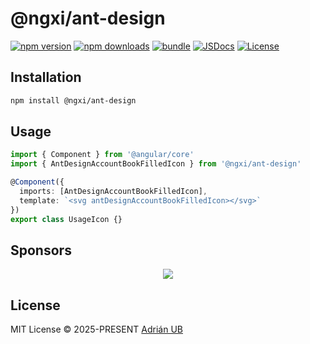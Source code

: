 # @ngxi/ant-design

[![npm version][npm-version-src]][npm-version-href]
[![npm downloads][npm-downloads-src]][npm-downloads-href]
[![bundle][bundle-src]][bundle-href]
[![JSDocs][jsdocs-src]][jsdocs-href]
[![License][license-src]][license-href]

## Installation

```sh
npm install @ngxi/ant-design
```

## Usage

```ts
import { Component } from '@angular/core'
import { AntDesignAccountBookFilledIcon } from '@ngxi/ant-design'

@Component({
  imports: [AntDesignAccountBookFilledIcon],
  template: `<svg antDesignAccountBookFilledIcon></svg>`
})
export class UsageIcon {}
```

## Sponsors

<p align="center">
  <a href="https://cdn.jsdelivr.net/gh/adrian-ub/static/sponsors.svg">
    <img src='https://cdn.jsdelivr.net/gh/adrian-ub/static/sponsors.svg'/>
  </a>
</p>

## License

MIT License © 2025-PRESENT [Adrián UB](https://github.com/adrian-ub)

<!-- Badges -->

[npm-version-src]: https://img.shields.io/npm/v/@ngxi/ant-design?style=flat&colorA=080f12&colorB=1fa669
[npm-version-href]: https://npmjs.com/package/@ngxi/ant-design
[npm-downloads-src]: https://img.shields.io/npm/dm/@ngxi/ant-design?style=flat&colorA=080f12&colorB=1fa669
[npm-downloads-href]: https://npmjs.com/package/@ngxi/ant-design
[bundle-src]: https://img.shields.io/bundlephobia/minzip/@ngxi/ant-design?style=flat&colorA=080f12&colorB=1fa669&label=minzip
[bundle-href]: https://bundlephobia.com/result?p=@ngxi/ant-design
[license-src]: https://img.shields.io/npm/l/@ngxi/ant-design?style=flat&colorA=080f12&colorB=1fa669
[license-href]: https://github.com/adrian-ub/ngxi/blob/main/LICENSE
[jsdocs-src]: https://img.shields.io/badge/jsdocs-reference-080f12?style=flat&colorA=080f12&colorB=1fa669
[jsdocs-href]: https://www.jsdocs.io/package/@ngxi/ant-design
